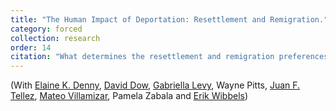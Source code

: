 ```yaml
---
title: "The Human Impact of Deportation: Resettlement and Remigration."
category: forced
collection: research
order: 14
citation: "What determines the resettlement and remigration preferences and decisions of deportees? We argue that returnees seek locations in their country of origin which can provide them with physical safety, employment, and social and familial ties. When returnees are unable to achieve these goals within their country of origin, they look to remigrate. Experimental and observational evidence from an original survey of over 1,300 deportees from the United States to Guatemala suggests that deportees are focused on security, jobs, and social networks when deciding where to go within Guatemala. But, in follow up surveys, fewer than half are employed, and many are living in considerably insecure locations. Indeed, unstable economic and security conditions in Guatemala compared to the United States are key determinants of remigration preferences. These findings provide concrete evidence that deportation does not successfully halt migration in the absence of improvement in conditions in home countries."
---
```


(With [Elaine K. Denny](https://faculty.ucmerced.edu/edenny/), [David Dow](https://sites.google.com/view/davidadow/home), [Gabriella Levy](https://gabriellalevy.net/), Wayne Pitts, [Juan F. Tellez](https://juanftellez.com/), [Mateo Villamizar](https://mateovillamizarchaparro.github.io/), Pamela Zabala and [Erik Wibbels](https://web.sas.upenn.edu/ewibbels/))  